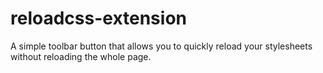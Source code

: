 reloadcss-extension
===================

A simple toolbar button that allows you to quickly reload your stylesheets without reloading the whole page.
